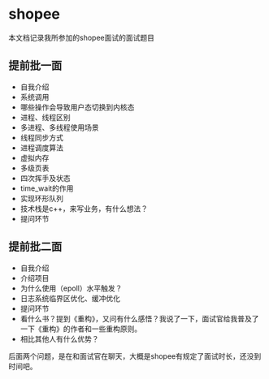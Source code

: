 # shopee

本文档记录我所参加的shopee面试的面试题目

## 提前批一面

- 自我介绍
- 系统调用
- 哪些操作会导致用户态切换到内核态
- 进程、线程区别
- 多进程、多线程使用场景
- 线程同步方式
- 进程调度算法
- 虚拟内存
- 多级页表
- 四次挥手及状态
- time_wait的作用
- 实现环形队列
- 技术栈是c++，来写业务，有什么想法？
- 提问环节

## 提前批二面

- 自我介绍
- 介绍项目
- 为什么使用（epoll）水平触发？
- 日志系统临界区优化、缓冲优化
- 提问环节
- 看什么书？提到《重构》，又问有什么感悟？我说了一下，面试官给我普及了一下《重构》的作者和一些重构原则。
- 相比其他人有什么优势？

后面两个问题，是在和面试官在聊天，大概是shopee有规定了面试时长，还没到时间吧。